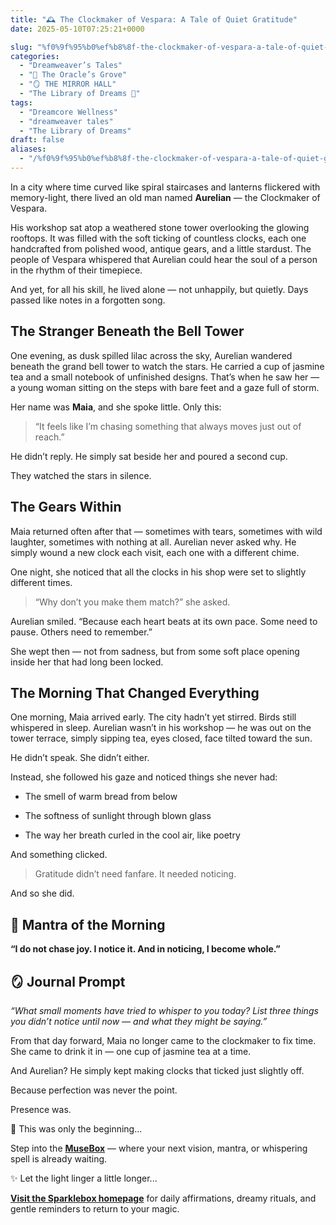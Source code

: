 ```yaml
---
title: "🕰️ The Clockmaker of Vespara: A Tale of Quiet Gratitude"
date: 2025-05-10T07:25:21+0000

slug: "%f0%9f%95%b0%ef%b8%8f-the-clockmaker-of-vespara-a-tale-of-quiet-gratitude"
categories:
  - "Dreamweaver’s Tales"
  - "🔮 The Oracle’s Grove"
  - "🪞 THE MIRROR HALL"
  - "The Library of Dreams 📜"
tags:
  - "Dreamcore Wellness"
  - "dreamweaver tales"
  - "The Library of Dreams"
draft: false
aliases:
  - "/%f0%9f%95%b0%ef%b8%8f-the-clockmaker-of-vespara-a-tale-of-quiet-gratitude/"
---
```

In a city where time curved like spiral staircases and lanterns flickered with memory-light, there lived an old man named **Aurelian** — the Clockmaker of Vespara.

His workshop sat atop a weathered stone tower overlooking the glowing rooftops. It was filled with the soft ticking of countless clocks, each one handcrafted from polished wood, antique gears, and a little stardust. The people of Vespara whispered that Aurelian could hear the soul of a person in the rhythm of their timepiece.

And yet, for all his skill, he lived alone — not unhappily, but quietly. Days passed like notes in a forgotten song.

## The Stranger Beneath the Bell Tower

One evening, as dusk spilled lilac across the sky, Aurelian wandered beneath the grand bell tower to watch the stars. He carried a cup of jasmine tea and a small notebook of unfinished designs. That’s when he saw her — a young woman sitting on the steps with bare feet and a gaze full of storm.

Her name was **Maia**, and she spoke little. Only this:

> “It feels like I’m chasing something that always moves just out of reach.”

He didn’t reply. He simply sat beside her and poured a second cup.

They watched the stars in silence.

## The Gears Within

Maia returned often after that — sometimes with tears, sometimes with wild laughter, sometimes with nothing at all. Aurelian never asked why. He simply wound a new clock each visit, each one with a different chime.

One night, she noticed that all the clocks in his shop were set to slightly different times.

> “Why don’t you make them match?” she asked.

Aurelian smiled. “Because each heart beats at its own pace. Some need to pause. Others need to remember.”

She wept then — not from sadness, but from some soft place opening inside her that had long been locked.

## The Morning That Changed Everything

One morning, Maia arrived early. The city hadn’t yet stirred. Birds still whispered in sleep. Aurelian wasn’t in his workshop — he was out on the tower terrace, simply sipping tea, eyes closed, face tilted toward the sun.

He didn’t speak. She didn’t either.

Instead, she followed his gaze and noticed things she never had:

- The smell of warm bread from below

- The softness of sunlight through blown glass

- The way her breath curled in the cool air, like poetry

And something clicked.

> Gratitude didn’t need fanfare.
It needed noticing.

And so she did.

## 🌟 Mantra of the Morning

**“I do not chase joy. I notice it. And in noticing, I become whole.”**

## 🪞 Journal Prompt

*“What small moments have tried to whisper to you today? List three things you didn’t notice until now — and what they might be saying.”*

From that day forward, Maia no longer came to the clockmaker to fix time. She came to drink it in — one cup of jasmine tea at a time.

And Aurelian? He simply kept making clocks that ticked just slightly off.

Because perfection was never the point.

Presence was.

💭 This was only the beginning...

Step into the [**MuseBox**](https://sparklebox.blog/tag/musebox) — where your next vision, mantra, or whispering spell is already waiting.

✨ Let the light linger a little longer...

[**Visit the Sparklebox homepage**](https://sparklebox.blog) for daily affirmations, dreamy rituals, and gentle reminders to return to your magic.